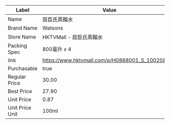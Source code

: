 | Label           | Value                                           |
| --------------- | ----------------------------------------------- |
| Name            | 屈臣氏蒸餾水                                          |
| Brand Name      | Watsons                                         |
| Store Name      | HKTVMall - 屈臣氏蒸餾水                               |
| Packing Spec    | 800毫升 x 4                                       |
| link            | https://www.hktvmall.com/p/H0888001_S_10020854C |
| Purchasable     | true                                            |
| Regular Price   | 30.00                                           |
| Best Price      | 27.90                                           |
| Unit Price      | 0.87                                            |
| Unit Price Unit | 100ml                                           |
